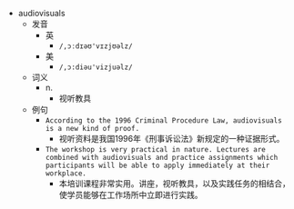 - audiovisuals
  - 发音
    - 英
      - `/,ɔːdɪəʊ'vɪzjʊəlz/`
    - 美
      - `/,ɔ:diəu'vizjuəlz/`
  - 词义
    - n.
      - 视听教具
  - 例句
    - `According to the 1996 Criminal Procedure Law, audiovisuals is a new kind of proof.`
      - 视听资料是我国1996年《刑事诉讼法》新规定的一种证据形式。
    - `The workshop is very practical in nature. Lectures are combined with audiovisuals and practice assignments which participants will be able to apply immediately at their workplace.`
      - 本培训课程非常实用。讲座，视听教具，以及实践任务的相结合，使学员能够在工作场所中立即进行实践。

